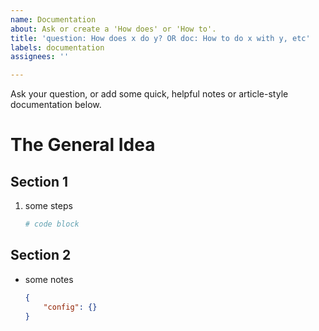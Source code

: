 ```yaml
---
name: Documentation
about: Ask or create a 'How does' or 'How to'.
title: 'question: How does x do y? OR doc: How to do x with y, etc'
labels: documentation
assignees: ''

---
```


Ask your question, or add some quick, helpful notes or article-style documentation below.

# The General Idea

## Section 1

1. some steps
   ```sh
   # code block
   ```

## Section 2

- some notes
   ```json
   {
       "config": {}
   }
   ```
